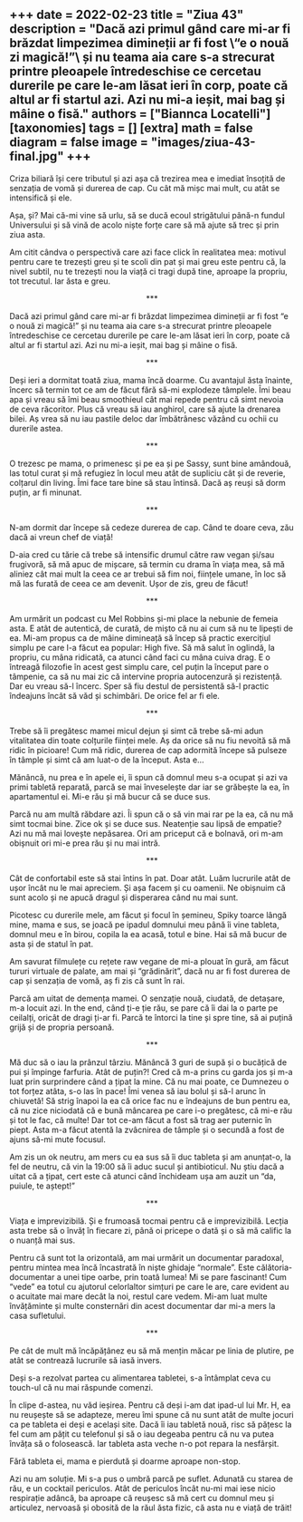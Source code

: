 
+++
date = 2022-02-23
title = "Ziua 43"
description = "Dacă azi primul gând care mi-ar fi brăzdat limpezimea dimineții ar fi fost \“e o nouă zi magică!”\ și nu teama aia care s-a strecurat printre pleoapele întredeschise ce cercetau durerile pe care le-am lăsat ieri în corp, poate că altul ar fi startul azi. Azi nu mi-a ieșit, mai bag și mâine o fisă."
authors = ["Biannca Locatelli"]
[taxonomies]
tags = []
[extra]
math = false
diagram = false
image = "images/ziua-43-final.jpg"
+++
---

Criza biliară își cere tributul și azi așa că trezirea mea e imediat însoțită de senzația de vomă și durerea de cap. Cu cât mă mișc mai mult, cu atât se intensifică și ele.

Așa, și? Mai că-mi vine să urlu, să se ducă ecoul strigătului până-n fundul Universului și să vină de acolo niște forțe care să mă ajute să trec și prin ziua asta.

Am citit cândva o perspectivă care azi face click în realitatea mea: motivul pentru care te trezești greu și te scoli din pat și mai greu este pentru că, la nivel subtil, nu te trezești nou la viață ci tragi după tine, aproape la propriu, tot trecutul. Iar ăsta e greu.

<p style="text-align: center;">***</p>

Dacă azi primul gând care mi-ar fi brăzdat limpezimea dimineții ar fi fost “e o nouă zi magică!” și nu teama aia care s-a strecurat printre pleoapele întredeschise ce cercetau durerile pe care le-am lăsat ieri în corp, poate că altul ar fi startul azi. Azi nu mi-a ieșit, mai bag și mâine o fisă.

<p style="text-align: center;">***</p>

Deși ieri a dormitat toată ziua, mama încă doarme. Cu avantajul ăsta înainte, încerc să termin tot ce am de făcut fără să-mi explodeze tâmplele. Îmi beau apa și vreau să îmi beau smoothieul cât mai repede pentru că simt nevoia de ceva răcoritor. Plus că vreau să iau anghirol, care să ajute la drenarea bilei. Aș vrea să nu iau pastile deloc dar îmbătrânesc văzând cu ochii cu durerile astea.

<p style="text-align: center;">***</p>

O trezesc pe mama, o primenesc și pe ea și pe Sassy, sunt bine amândouă, las totul curat și mă refugiez în locul meu atât de supliciu cât și de reverie, colțarul din living. Îmi face tare bine să stau întinsă. Dacă aș reuși să dorm puțin, ar fi minunat.

<p style="text-align: center;">***</p>

N-am dormit dar începe să cedeze durerea de cap. Când te doare ceva, zău dacă ai vreun chef de viață!

D-aia cred cu tărie că trebe să intensific drumul către raw vegan și/sau frugivoră, să mă apuc de mișcare, să termin cu drama în viața mea, să mă aliniez cât mai mult la ceea ce ar trebui să fim noi, ființele umane, în loc să mă las furată de ceea ce am devenit. Ușor de zis, greu de făcut!

<p style="text-align: center;">***</p>

Am urmărit un podcast cu Mel Robbins și-mi place la nebunie de femeia asta. E atât de autentică, de curată, de mișto că nu ai cum să nu te lipești de ea. Mi-am propus ca de mâine dimineață să încep să practic exercițiul simplu pe care l-a făcut ea popular: High five. Să mă salut în oglindă, la propriu, cu mâna ridicată, ca atunci când faci cu mâna cuiva drag. E o întreagă filozofie în acest gest simplu care, cel puțin la început pare o tâmpenie, ca să nu mai zic că intervine propria autocenzură și rezistență. Dar eu vreau să-l încerc. Sper să fiu destul de persistentă să-l practic îndeajuns încât să văd și schimbări. De orice fel ar fi ele.

<p style="text-align: center;">***</p>

Trebe să îi pregătesc mamei micul dejun și simt că trebe să-mi adun vitalitatea din toate colțurile ființei mele. Aș da orice să nu fiu nevoită să mă ridic în picioare! Cum mă ridic, durerea de cap adormită începe să pulseze în tâmple și simt că am luat-o de la început. Asta e…

Mănâncă, nu prea e în apele ei, îi spun că domnul meu s-a ocupat și azi va primi tabletă reparată, parcă se mai înveselește dar iar se grăbește la ea, în apartamentul ei. Mi-e rău și mă bucur că se duce sus.

Parcă nu am multă răbdare azi. Îi spun că o să vin mai rar pe la ea, că nu mă simt tocmai bine. Zice ok și se duce sus. Neatenție sau lipsă de empatie? Azi nu mă mai lovește nepăsarea. Ori am priceput că e bolnavă, ori m-am obișnuit ori mi-e prea rău și nu mai intră.

<p style="text-align: center;">***</p>

Cât de confortabil este să stai întins în pat. Doar atât. Luăm lucrurile atât de ușor încât nu le mai apreciem. Și așa facem și cu oamenii. Ne obișnuim că sunt acolo și ne apucă dragul și disperarea când nu mai sunt.

Picotesc cu durerile mele, am făcut și focul în șemineu, Spiky toarce lângă mine, mama e sus, se joacă pe ipadul domnului meu până îi vine tableta, domnul meu e în birou, copila la ea acasă, totul e bine. Hai să mă bucur de asta și de statul în pat.

Am savurat filmulețe cu rețete raw vegane de mi-a plouat în gură, am făcut tururi virtuale de palate, am mai și “grădinărit”, dacă nu ar fi fost durerea de cap și senzația de vomă, aș fi zis că sunt în rai.

Parcă am uitat de demența mamei. O senzație nouă, ciudată, de detașare, m-a locuit azi. In the end, când ți-e ție rău, se pare că îi dai la o parte pe ceilalți, oricât de dragi ți-ar fi. Parcă te întorci la tine și spre tine, să ai puțină grijă și de propria persoană.

<p style="text-align: center;">***</p>

Mă duc să o iau la prânzul târziu. Mănâncă 3 guri de supă și o bucățică de pui și împinge farfuria. Atât de puțin?! Cred că m-a prins cu garda jos și m-a luat prin surprindere când a țipat la mine. Că nu mai poate, ce Dumnezeu o tot forțez atâta, s-o las în pace! Îmi venea să iau bolul și să-l arunc în chiuvetă! Să strig înapoi la ea că orice fac nu e îndeajuns de bun pentru ea, că nu zice niciodată că e bună mâncarea pe care i-o pregătesc, că mi-e rău și tot le fac, că multe! Dar tot ce-am făcut a fost să trag aer puternic în piept. Asta m-a făcut atentă la zvâcnirea de tâmple și o secundă a fost de ajuns să-mi mute focusul.

Am zis un ok neutru, am mers cu ea sus să îi duc tableta și am anunțat-o, la fel de neutru, că vin la 19:00 să îi aduc sucul și antibioticul. Nu știu dacă a uitat că a țipat, cert este că atunci când închideam ușa am auzit un “da, puiule, te aștept!”

<p style="text-align: center;">***</p>

Viața e imprevizibilă. Și e frumoasă tocmai pentru că e imprevizibilă. Lecția asta trebe să o învăț în fiecare zi, până oi pricepe o dată și o să mă calific la o nuanță mai sus.

Pentru că sunt tot la orizontală, am mai urmărit un documentar paradoxal, pentru mintea mea încă încastrată în niște ghidaje “normale”. Este călătoria-documentar a unei tipe oarbe, prin toată lumea! Mi se pare fascinant! Cum “vede” ea totul cu ajutorul celorlaltor simțuri pe care le are, care evident au o acuitate mai mare decât la noi, restul care vedem. Mi-am luat multe învățăminte și multe consternări din acest documentar dar mi-a mers la casa sufletului.

<p style="text-align: center;">***</p>

Pe cât de mult mă încăpățânez eu să mă mențin măcar pe linia de plutire, pe atât se contrează lucrurile să iasă invers.

Deși s-a rezolvat partea cu alimentarea tabletei, s-a întâmplat ceva cu touch-ul că nu mai răspunde comenzi.

În clipe d-astea, nu văd ieșirea. Pentru că deși i-am dat ipad-ul lui Mr. H, ea nu reușește să se adapteze, mereu îmi spune că nu sunt atât de multe jocuri ca pe tableta ei deși e același site. Dacă îi iau tabletă nouă, risc să pățesc la fel cum am pățit cu telefonul și să o iau degeaba pentru că nu va putea învăța să o folosească. Iar tableta asta veche n-o pot repara la nesfârșit.

Fără tableta ei, mama e pierdută și doarme aproape non-stop.

Azi nu am soluție. Mi s-a pus o umbră parcă pe suflet. Adunată cu starea de rău, e un cocktail periculos. Atât de periculos încât nu-mi mai iese nicio respirație adâncă, ba aproape că reușesc să mă cert cu domnul meu și articulez, nervoasă și obosită de la răul ăsta fizic, că asta nu e viață de trăit!
